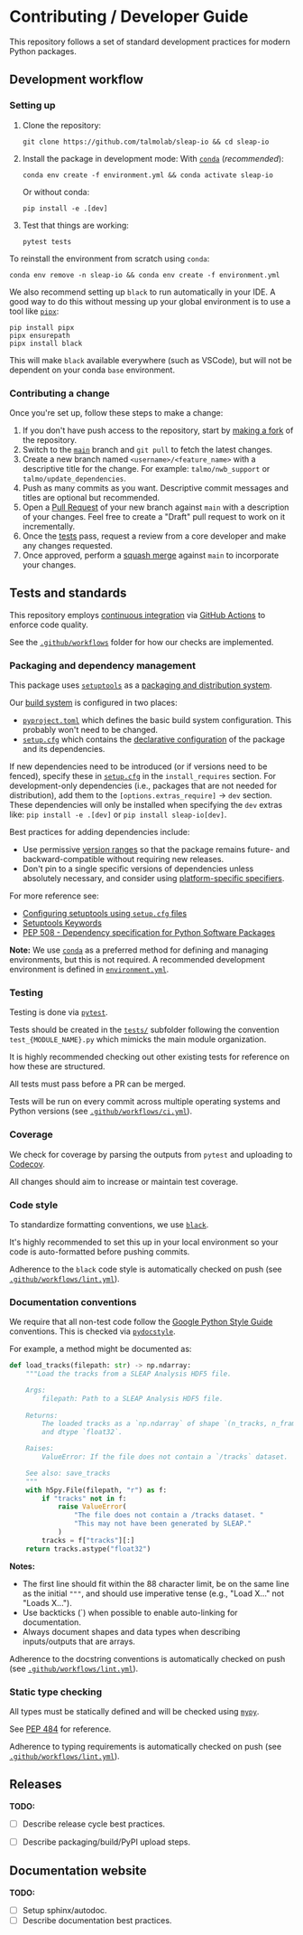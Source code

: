 # Contributing / Developer Guide

This repository follows a set of standard development practices for modern Python packages.

## Development workflow

### Setting up
1. Clone the repository:
    ```
    git clone https://github.com/talmolab/sleap-io && cd sleap-io
    ```
2. Install the package in development mode:
   With [`conda`](https://docs.conda.io/en/latest/miniconda.html) (*recommended*):
   ```
   conda env create -f environment.yml && conda activate sleap-io
   ```
   Or without conda:
   ```
   pip install -e .[dev]
   ```
3. Test that things are working:
   ```
   pytest tests
   ```

To reinstall the environment from scratch using `conda`:
```
conda env remove -n sleap-io && conda env create -f environment.yml
```

We also recommend setting up `black` to run automatically in your IDE.
A good way to do this without messing up your global environment is to use a tool like [`pipx`](https://pypa.github.io/pipx/):
```
pip install pipx
pipx ensurepath
pipx install black
```
This will make `black` available everywhere (such as VSCode), but will not be dependent on your conda `base` environment.


### Contributing a change
Once you're set up, follow these steps to make a change:

1. If you don't have push access to the repository, start by [making a fork](https://github.com/talmolab/sleap-io/fork) of the repository.
2. Switch to the [`main`](https://github.com/talmolab/sleap-io/tree/main) branch and `git pull` to fetch the latest changes.
3. Create a new branch named `<username>/<feature_name>` with a descriptive title for the change. For example: `talmo/nwb_support` or `talmo/update_dependencies`.
4. Push as many commits as you want. Descriptive commit messages and titles are optional but recommended.
5. Open a [Pull Request](https://github.com/talmolab/sleap-io/compare) of your new branch against `main` with a description of your changes. Feel free to create a "Draft" pull request to work on it incrementally.
6. Once the [tests](#tests-and-standards) pass, request a review from a core developer and make any changes requested.
7. Once approved, perform a [squash merge](https://docs.github.com/en/pull-requests/collaborating-with-pull-requests/incorporating-changes-from-a-pull-request/about-pull-request-merges#squash-and-merge-your-pull-request-commits) against `main` to incorporate your changes.


## Tests and standards
This repository employs [continuous integration](https://en.wikipedia.org/wiki/Continuous_integration) via [GitHub Actions](https://docs.github.com/en/actions) to enforce code quality.

See the [`.github/workflows`](.github/workflows) folder for how our checks are implemented.

### Packaging and dependency management
This package uses [`setuptools`](https://setuptools.pypa.io/en/latest/) as a [packaging and distribution system](https://packaging.python.org/en/latest/guides/distributing-packages-using-setuptools/).

Our [build system](https://setuptools.pypa.io/en/latest/build_meta.html) is configured in two places:
- [`pyproject.toml`](pyproject.toml) which defines the basic build system configuration. This probably won't need to be changed.
- [`setup.cfg`](setup.cfg) which contains the [declarative configuration](https://setuptools.pypa.io/en/latest/userguide/declarative_config.html#declarative-config) of the package and its dependencies.

If new dependencies need to be introduced (or if versions need to be fenced), specify these in [`setup.cfg`](setup.cfg) in the `install_requires` section. For development-only dependencies (i.e., packages that are not needed for distribution), add them to the `[options.extras_require]` → `dev` section. These dependencies will only be installed when specifying the `dev` extras like: `pip install -e .[dev]` or `pip install sleap-io[dev]`.

Best practices for adding dependencies include:
- Use permissive [version ranges](https://peps.python.org/pep-0440/#version-specifiers) so that the package remains future- and backward-compatible without requiring new releases.
- Don't pin to a single specific versions of dependencies unless absolutely necessary, and consider using [platform-specific specifiers](https://setuptools.pypa.io/en/latest/userguide/dependency_management.html#platform-specific-dependencies).

For more reference see:
- [Configuring setuptools using `setup.cfg` files](https://setuptools.pypa.io/en/latest/userguide/declarative_config.html)
- [Setuptools Keywords](https://setuptools.pypa.io/en/latest/references/keywords.html)
- [PEP 508 - Dependency specification for Python Software Packages](https://peps.python.org/pep-0508/)

**Note:** We use [`conda`](https://docs.conda.io/en/latest/miniconda.html) as a preferred method for defining and managing environments, but this is not required. A recommended development environment is defined in [`environment.yml`](environment.yml).


### Testing
Testing is done via [`pytest`](https://docs.pytest.org/).

Tests should be created in the [`tests/`](tests) subfolder following the convention `test_{MODULE_NAME}.py` which mimicks the main module organization.

It is highly recommended checking out other existing tests for reference on how these are structured.

All tests must pass before a PR can be merged.

Tests will be run on every commit across multiple operating systems and Python versions (see [`.github/workflows/ci.yml`](.github/workflows/ci.yml)).


### Coverage
We check for coverage by parsing the outputs from `pytest` and uploading to [Codecov](https://app.codecov.io/gh/talmolab/sleap-io).

All changes should aim to increase or maintain test coverage.


### Code style
To standardize formatting conventions, we use [`black`](https://black.readthedocs.io/en/stable/).

It's highly recommended to set this up in your local environment so your code is auto-formatted before pushing commits.

Adherence to the `black` code style is automatically checked on push (see [`.github/workflows/lint.yml`](.github/workflows/lint.yml)).


### Documentation conventions
We require that all non-test code follow the [Google Python Style Guide](https://google.github.io/styleguide/pyguide.html) conventions. This is checked via [`pydocstyle`](http://www.pydocstyle.org/).

For example, a method might be documented as:

```py
def load_tracks(filepath: str) -> np.ndarray:
    """Load the tracks from a SLEAP Analysis HDF5 file.

    Args:
        filepath: Path to a SLEAP Analysis HDF5 file.
    
    Returns:
        The loaded tracks as a `np.ndarray` of shape `(n_tracks, n_frames, n_nodes, 2)`
        and dtype `float32`.

    Raises:
        ValueError: If the file does not contain a `/tracks` dataset.

    See also: save_tracks
    """
    with h5py.File(filepath, "r") as f:
        if "tracks" not in f:
            raise ValueError(
                "The file does not contain a /tracks dataset. "
                "This may not have been generated by SLEAP."
            )
        tracks = f["tracks"][:]
    return tracks.astype("float32")
```

**Notes:**
- The first line should fit within the 88 character limit, be on the same line as the initial `"""`, and should use imperative tense (e.g., "Load X..." not "Loads X...").
- Use backticks (`) when possible to enable auto-linking for documentation.
- Always document shapes and data types when describing inputs/outputs that are arrays.

Adherence to the docstring conventions is automatically checked on push (see [`.github/workflows/lint.yml`](.github/workflows/lint.yml)).


### Static type checking
All types must be statically defined and will be checked using [`mypy`](https://mypy.readthedocs.io/).

See [PEP 484](https://peps.python.org/pep-0484/) for reference.

Adherence to typing requirements is automatically checked on push (see [`.github/workflows/lint.yml`](.github/workflows/lint.yml)).


## Releases
**TODO:**
- [ ] Describe release cycle best practices.
- [ ] Describe packaging/build/PyPI upload steps.


## Documentation website
**TODO:**
- [ ] Setup sphinx/autodoc.
- [ ] Describe documentation best practices.
